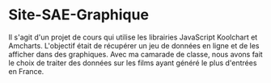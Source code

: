 # Site-SAE-Graphique
Il s'agit d'un projet de cours qui utilise les librairies JavaScript Koolchart et Amcharts. 
L'objectif était de récupérer un jeu de données en ligne et de les afficher dans des graphiques. Avec ma camarade de classe, nous avons fait le choix de traiter des données sur les films ayant généré le plus d'entrées en France.
